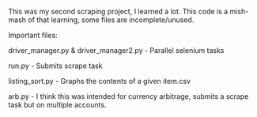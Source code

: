 This was my second scraping project, I learned a lot.
This code is  a mish-mash of that learning, some files are incomplete/unused.

Important files:

driver_manager.py & driver_manager2.py - Parallel selenium tasks

run.py - Submits scrape task

listing_sort.py - Graphs the contents of a given item.csv

arb.py - I think this was intended for currency arbitrage, submits a scrape task but on multiple accounts.

